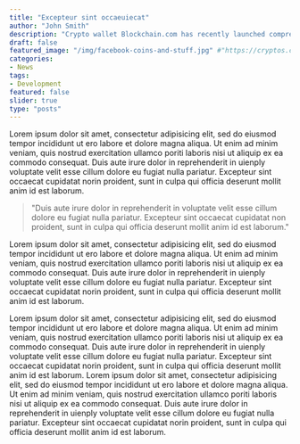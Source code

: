 ```yaml
---
title: "Excepteur sint occaeuiecat"
author: "John Smith"
description: "Crypto wallet Blockchain.com has recently launched comprehensive institutional platform called Blockchain Principal Strategies (BPS)."
draft: false
featured_image: "/img/facebook-coins-and-stuff.jpg" #"https://cryptos.com/wp-content/uploads/2018/07/0_w8Lu60lBMow0pVOV-910x420.jpg"
categories:
- News
tags:
- Development
featured: false
slider: true
type: "posts"
---
```

Lorem ipsum dolor sit amet, consectetur adipisicing elit, sed do eiusmod tempor incididunt ut ero labore et dolore magna aliqua. Ut enim ad minim veniam, quis nostrud exercitation ullamco poriti laboris nisi ut aliquip ex ea commodo consequat. Duis aute irure dolor in reprehenderit in uienply voluptate velit esse cillum dolore eu fugiat nulla pariatur. Excepteur sint occaecat cupidatat norin proident, sunt in culpa qui officia deserunt mollit anim id est laborum.

>"Duis aute irure dolor in reprehenderit in voluptate velit esse cillum dolore eu fugiat nulla pariatur. Excepteur sint occaecat cupidatat non proident, sunt in culpa qui officia deserunt mollit anim id est laborum."

<!--more-->
Lorem ipsum dolor sit amet, consectetur adipisicing elit, sed do eiusmod tempor incididunt ut ero labore et dolore magna aliqua. Ut enim ad minim veniam, quis nostrud exercitation ullamco poriti laboris nisi ut aliquip ex ea commodo consequat. Duis aute irure dolor in reprehenderit in uienply voluptate velit esse cillum dolore eu fugiat nulla pariatur. Excepteur sint occaecat cupidatat norin proident, sunt in culpa qui officia deserunt mollit anim id est laborum.

Lorem ipsum dolor sit amet, consectetur adipisicing elit, sed do eiusmod tempor incididunt ut ero labore et dolore magna aliqua. Ut enim ad minim veniam, quis nostrud exercitation ullamco poriti laboris nisi ut aliquip ex ea commodo consequat. Duis aute irure dolor in reprehenderit in uienply voluptate velit esse cillum dolore eu fugiat nulla pariatur. Excepteur sint occaecat cupidatat norin proident, sunt in culpa qui officia deserunt mollit anim id est laborum.
Lorem ipsum dolor sit amet, consectetur adipisicing elit, sed do eiusmod tempor incididunt ut ero labore et dolore magna aliqua. Ut enim ad minim veniam, quis nostrud exercitation ullamco poriti laboris nisi ut aliquip ex ea commodo consequat. Duis aute irure dolor in reprehenderit in uienply voluptate velit esse cillum dolore eu fugiat nulla pariatur. Excepteur sint occaecat cupidatat norin proident, sunt in culpa qui officia deserunt mollit anim id est laborum.
